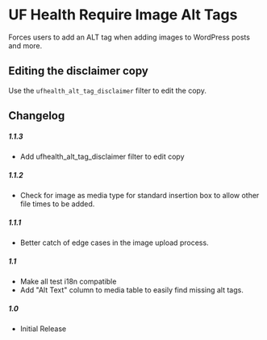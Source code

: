 UF Health Require Image Alt Tags
=============

Forces users to add an ALT tag when adding images to WordPress posts and more.

## Editing the disclaimer copy

Use the `ufhealth_alt_tag_disclaimer` filter to edit the copy.

## Changelog

##### 1.1.3
* Add ufhealth_alt_tag_disclaimer filter to edit copy

##### 1.1.2
* Check for image as media type for standard insertion box to allow other file times to be added.

##### 1.1.1
* Better catch of edge cases in the image upload process.

##### 1.1
* Make all test i18n compatible
* Add "Alt Text" column to media table to easily find missing alt tags.

##### 1.0
* Initial Release
